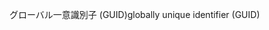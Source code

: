 <span data-ttu-id="4143e-101">グローバル一意識別子 (GUID)</span><span class="sxs-lookup"><span data-stu-id="4143e-101">globally unique identifier (GUID)</span></span>